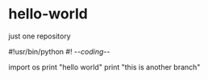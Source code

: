 # hello-world
just one repository

#!usr/bin/python
#! -*-coding-*-

import os 
print "hello world"
print "this is another branch"
